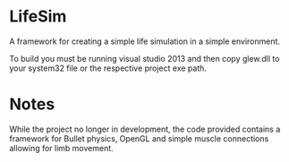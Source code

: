 # LifeSim
A framework for creating a simple life simulation in a simple environment.

To build you must be running visual studio 2013 and then copy glew.dll to your system32 file or the respective project exe path.

# Notes
While the project no longer in development, the code provided contains a framework for Bullet physics, OpenGL and simple muscle connections allowing for limb movement.
